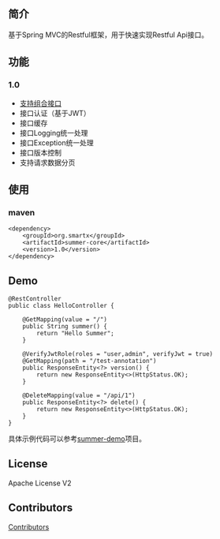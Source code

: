 ## 简介
基于Spring MVC的Restful框架，用于快速实现Restful Api接口。

## 功能
### 1.0
* [支持组合接口](https://github.com/ismartx/summer/wiki/%E7%BB%84%E5%90%88%E6%8E%A5%E5%8F%A3)
* 接口认证（基于JWT）
* 接口缓存
* 接口Logging统一处理
* 接口Exception统一处理
* 接口版本控制
* 支持请求数据分页

## 使用
### maven
```
<dependency>
    <groupId>org.smartx</groupId>
    <artifactId>summer-core</artifactId>
    <version>1.0</version>
</dependency>
```

## Demo
```
@RestController
public class HelloController {

    @GetMapping(value = "/")
    public String summer() {
        return "Hello Summer";
    }

    @VerifyJwtRole(roles = "user,admin", verifyJwt = true)
    @GetMapping(path = "/test-annotation")
    public ResponseEntity<?> version() {
        return new ResponseEntity<>(HttpStatus.OK);
    }

    @DeleteMapping(value = "/api/1")
    public ResponseEntity<?> delete() {
        return new ResponseEntity<>(HttpStatus.OK);
    }
}
```
具体示例代码可以参考[summer-demo](./summer-demo)项目。

## License
Apache License V2

## Contributors
[Contributors](./CONTRIBUTORS.md)
